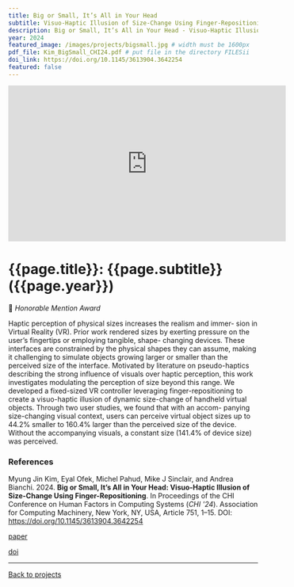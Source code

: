 ```yaml
---
title: Big or Small, It’s All in Your Head
subtitle: Visuo-Haptic Illusion of Size-Change Using Finger-Repositioning
description: Big or Small, It’s All in Your Head - Visuo-Haptic Illusion of Size-Change Using Finger-Repositioning
year: 2024
featured_image: /images/projects/bigsmall.jpg # width must be 1600px
pdf_file: Kim_BigSmall_CHI24.pdf # put file in the directory FILESii
doi_link: https://doi.org/10.1145/3613904.3642254
featured: false
---
```


<iframe width="560" height="315" src="https://www.youtube.com/embed/5d68rqD6B6k?si=In1VukJyFu6hwlxK" frameborder="0" allow="accelerometer; autoplay; clipboard-write; encrypted-media; gyroscope; picture-in-picture" allowfullscreen></iframe>

<!-- DO NOT CHANGE MANUALLY -->

# {{page.title}}: {{page.subtitle}} ({{page.year}})

🏅 _Honorable Mention Award_

Haptic perception of physical sizes increases the realism and immer- sion in Virtual Reality (VR). Prior work rendered sizes by exerting pressure on the user’s fingertips or employing tangible, shape- changing devices. These interfaces are constrained by the physical shapes they can assume, making it challenging to simulate objects growing larger or smaller than the perceived size of the interface. Motivated by literature on pseudo-haptics describing the strong influence of visuals over haptic perception, this work investigates modulating the perception of size beyond this range. We developed a fixed-sized VR controller leveraging finger-repositioning to create a visuo-haptic illusion of dynamic size-change of handheld virtual objects. Through two user studies, we found that with an accom- panying size-changing visual context, users can perceive virtual object sizes up to 44.2% smaller to 160.4% larger than the perceived size of the device. Without the accompanying visuals, a constant size (141.4% of device size) was perceived.

### References

Myung Jin Kim, Eyal Ofek, Michel Pahud, Mike J Sinclair, and Andrea Bianchi. 2024. **Big or Small, It’s All in Your Head: Visuo-Haptic Illusion of Size-Change Using Finger-Repositioning**. In Proceedings of the CHI Conference on Human Factors in Computing Systems (_CHI '24_). Association for Computing Machinery, New York, NY, USA, Article 751, 1–15. DOI: https://doi.org/10.1145/3613904.3642254

<!-- DO NOT CHANGE MANUALLY -->

<a href="{{ site.url }}/files/{{ page.year }}/{{ page.pdf_file }}" target="_blank">paper</a>&nbsp;&nbsp;&nbsp;

<a href="{{ page.doi_link }}" target="_blank">doi</a>

---

<a href="/index.html" class="button button--large">Back to projects</a>
